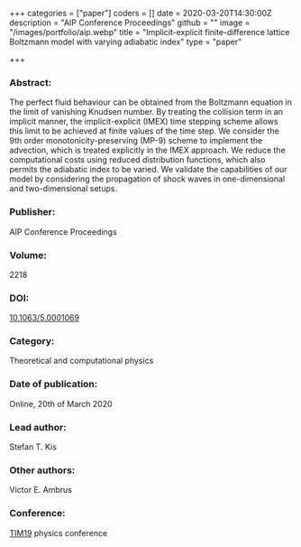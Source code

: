 +++
categories = ["paper"]
coders = []
date = 2020-03-20T14:30:00Z
description = "AIP Conference Proceedings"
github = ""
image = "/images/portfolio/aip.webp"
title = "Implicit-explicit finite-difference lattice Boltzmann model with varying adiabatic index"
type = "paper"

+++
### Abstract:

The perfect fluid behaviour can be obtained from the Boltzmann equation in the limit of vanishing Knudsen number. By treating the collision term in an implicit manner, the implicit-explicit (IMEX) time stepping scheme allows this limit to be achieved at finite values of the time step. We consider the 9th order monotonicity-preserving (MP-9) scheme to implement the advection, which is treated explicitly in the IMEX approach. We reduce the computational costs using reduced distribution functions, which also permits the adiabatic index to be varied. We validate the capabilities of our model by considering the propagation of shock waves in one-dimensional and two-dimensional setups.

### Publisher:
AIP Conference Proceedings

### Volume:
2218

### DOI:
[10.1063/5.0001069](https://doi.org/10.1063/5.0001069)

### Category:
Theoretical and computational physics

### Date of publication:
Online, 20th of March 2020

### Lead author:
Stefan T. Kis

### Other authors:
Victor E. Ambrus

### Conference:
[TIM19](https://timconference.uvt.ro/index.php) physics conference
